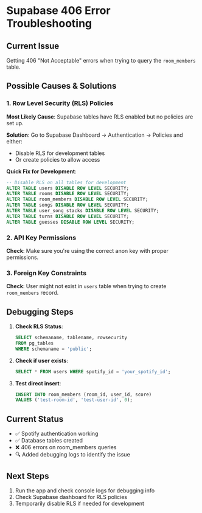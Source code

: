 # Supabase 406 Error Troubleshooting

## Current Issue
Getting 406 "Not Acceptable" errors when trying to query the `room_members` table.

## Possible Causes & Solutions

### 1. Row Level Security (RLS) Policies
**Most Likely Cause**: Supabase tables have RLS enabled but no policies are set up.

**Solution**: Go to Supabase Dashboard → Authentication → Policies and either:
- Disable RLS for development tables
- Or create policies to allow access

**Quick Fix for Development**:
```sql
-- Disable RLS on all tables for development
ALTER TABLE users DISABLE ROW LEVEL SECURITY;
ALTER TABLE rooms DISABLE ROW LEVEL SECURITY;
ALTER TABLE room_members DISABLE ROW LEVEL SECURITY;
ALTER TABLE songs DISABLE ROW LEVEL SECURITY;
ALTER TABLE user_song_stacks DISABLE ROW LEVEL SECURITY;
ALTER TABLE turns DISABLE ROW LEVEL SECURITY;
ALTER TABLE guesses DISABLE ROW LEVEL SECURITY;
```

### 2. API Key Permissions
**Check**: Make sure you're using the correct anon key with proper permissions.

### 3. Foreign Key Constraints
**Check**: User might not exist in `users` table when trying to create `room_members` record.

## Debugging Steps

1. **Check RLS Status**:
   ```sql
   SELECT schemaname, tablename, rowsecurity 
   FROM pg_tables 
   WHERE schemaname = 'public';
   ```

2. **Check if user exists**:
   ```sql
   SELECT * FROM users WHERE spotify_id = 'your_spotify_id';
   ```

3. **Test direct insert**:
   ```sql
   INSERT INTO room_members (room_id, user_id, score) 
   VALUES ('test-room-id', 'test-user-id', 0);
   ```

## Current Status
- ✅ Spotify authentication working
- ✅ Database tables created
- ❌ 406 errors on room_members queries
- 🔍 Added debugging logs to identify the issue

## Next Steps
1. Run the app and check console logs for debugging info
2. Check Supabase dashboard for RLS policies
3. Temporarily disable RLS if needed for development 
